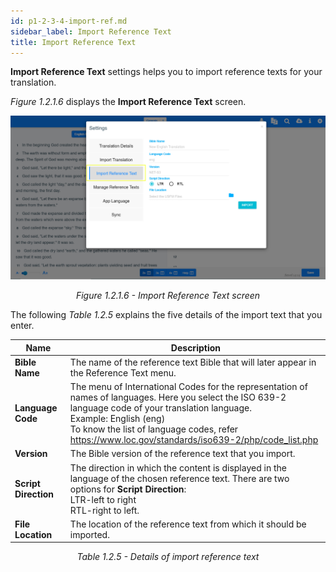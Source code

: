 ```yaml
---
id: p1-2-3-4-import-ref.md
sidebar_label: Import Reference Text
title: Import Reference Text
---
```




**Import Reference Text** settings helps you to import reference texts for your translation.

_Figure 1.2.1.6_ displays the **Import Reference Text** screen.

![alt text](../../../../../../static/AutographaLiveImages/Getting_Started/import-reference-text-fig-1.2.1.6.jpg 'Import Reference Text screen')
<div align="center"style="font-style: italic;"
>Figure 1.2.1.6 - Import Reference Text screen</div>

The following *Table 1.2.5* explains the five details of the import text that you enter.

| Name                 | Description                                                                                                                                                                                                                                                                                   |
| -------------------- | --------------------------------------------------------------------------------------------------------------------------------------------------------------------------------------------------------------------------------------------------------------------------------------------- |
| **Bible Name**       | The name of the reference text Bible that will later appear in the Reference Text menu.                                                                                                                                                                                                       |
| **Language Code**    | The menu of International Codes for the representation of names of languages. Here you select the ISO 639-2 language code of your translation language. <br/> Example: English (eng) <br/> To know the list of language codes, refer https://www.loc.gov/standards/iso639-2/php/code_list.php |
| **Version**          | The Bible version of the reference text that you import.                                                                                                                                                                                                                                      |
| **Script Direction** | The direction in which the content is displayed in the language of the chosen reference text. There are two options for **Script Direction**: <br/> LTR-left to right <br/> RTL-right to left.                                                                                                |
| **File Location**    | The location of the reference text from which it should be imported.                                                                                                                                                                                                                          |

<div align="center"style="font-style: italic;"
>Table 1.2.5 - Details of import reference text</div>
